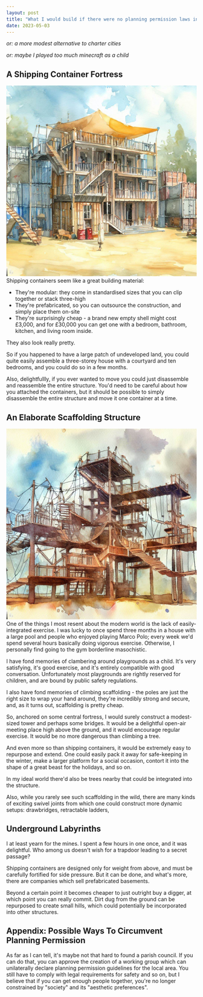```yaml
---
layout: post
title: "What I would build if there were no planning permission laws in the UK"
date: 2023-05-03
---
```



*or: a more modest alternative to charter cities*  

*or: maybe I played too much minecraft as a child*


A Shipping Container Fortress
-----------------------------


![](/images/fortresses-containers.jpeg)
Shipping containers seem like a great building material:


* They're modular: they come in standardised sizes that you can clip together or stack three-high
* They're prefabricated, so you can outsource the construction, and simply place them on-site
* They're surprisingly cheap - a brand new empty shell might cost £3,000, and for £30,000 you can get one with a bedroom, bathroom, kitchen, and living room inside.


They also look really pretty.


So if you happened to have a large patch of undeveloped land, you could quite easily assemble a three-storey house with a courtyard and ten bedrooms, and you could do so in a few months.


Also, delightfullly, if you ever wanted to move you could just disassemble and reassemble the entire structure. You'd need to be careful about how you attached the containers, but it should be possible to simply disassemble the entire structure and move it one container at a time.


An Elaborate Scaffolding Structure
----------------------------------


![](/images/fortresses-scaffolding.jpeg)
One of the things I most resent about the modern world is the lack of easily-integrated exercise. I was lucky to once spend three months in a house with a large pool and people who enjoyed playing Marco Polo; every week we'd spend several hours basically doing vigorous exercise. Otherwise, I personally find going to the gym borderline masochistic.


I have fond memories of clambering around playgrounds as a child. It's very satisfying, it's good exercise, and it's entirely compatible with good conversation. Unfortunately most playgrounds are rightly reserved for children, and are bound by public safety regulations.


I also have fond memories of climbing scaffolding - the poles are just the right size to wrap your hand around, they're incredibly strong and secure, and, as it turns out, scaffolding is pretty cheap.


So, anchored on some central fortress, I would surely construct a modest-sized tower and perhaps some bridges. It would be a delightful open-air meeting place high above the ground, and it would encourage regular exercise. It would be no more dangerous than climbing a tree.


And even more so than shipping containers, it would be extremely easy to repurpose and extend. One could easily pack it away for safe-keeping in the winter, make a larger platform for a social occasion, contort it into the shape of a great beast for the holidays, and so on.


In my ideal world there'd also be trees nearby that could be integrated into the structure.


Also, while you rarely see such scaffolding in the wild, there are many kinds of exciting swivel joints from which one could construct more dynamic setups: drawbridges, retractable ladders, 


Underground Labyrinths
----------------------


I at least yearn for the mines. I spent a few hours in one once, and it was delightful. Who among us doesn't wish for a trapdoor leading to a secret passage?


Shipping containers are designed only for weight from above, and must be carefully fortified for side pressure. But it can be done, and what's more, there are companies which sell prefabricated basements.


Beyond a certain point it becomes cheaper to just outright buy a digger, at which point you can really commit. Dirt dug from the ground can be repurposed to create small hills, which could potentially be incorporated into other structures.


Appendix: Possible Ways To Circumvent Planning Permission
---------------------------------------------------------


As far as I can tell, it's maybe not that hard to found a parish council. If you can do that, you can approve the creation of a working group which can unilaterally declare planning permission guidelines for the local area. You still have to comply with legal requirements for safety and so on, but I believe that if you can get enough people together, you're no longer constrained by "society" and its "aesthetic preferences".



